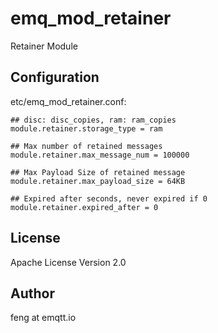 emq_mod_retainer
================

Retainer Module

Configuration
-------------

etc/emq_mod_retainer.conf:

```
## disc: disc_copies, ram: ram_copies
module.retainer.storage_type = ram

## Max number of retained messages
module.retainer.max_message_num = 100000

## Max Payload Size of retained message
module.retainer.max_payload_size = 64KB

## Expired after seconds, never expired if 0
module.retainer.expired_after = 0
```

License
-------

Apache License Version 2.0

Author
------

feng at emqtt.io

